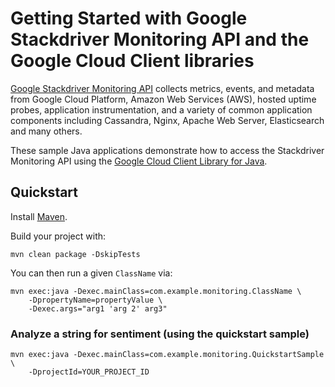 # Getting Started with Google Stackdriver Monitoring API and the Google Cloud Client libraries

[Google Stackdriver Monitoring API][monitoring] collects metrics, events, and
metadata from Google Cloud Platform, Amazon Web Services (AWS), hosted uptime
probes, application instrumentation, and a variety of common application
components including Cassandra, Nginx, Apache Web Server, Elasticsearch and many
others.

These sample Java applications demonstrate how to access the Stackdriver
Monitoring API using the [Google Cloud Client Library for Java][google-cloud-java].

[monitoring]: https://cloud.google.com/monitoring/docs/
[google-cloud-java]: https://github.com/GoogleCloudPlatform/google-cloud-java

## Quickstart

Install [Maven](http://maven.apache.org/).

Build your project with:

	mvn clean package -DskipTests

You can then run a given `ClassName` via:

	mvn exec:java -Dexec.mainClass=com.example.monitoring.ClassName \
	    -DpropertyName=propertyValue \
		-Dexec.args="arg1 'arg 2' arg3"

### Analyze a string for sentiment (using the quickstart sample)

    mvn exec:java -Dexec.mainClass=com.example.monitoring.QuickstartSample \
        -DprojectId=YOUR_PROJECT_ID
